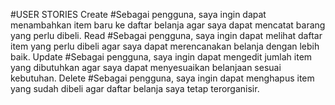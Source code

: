 #USER STORIES
Create
#Sebagai pengguna, saya ingin dapat menambahkan item baru ke daftar belanja agar saya dapat mencatat barang yang perlu dibeli.
Read
#Sebagai pengguna, saya ingin dapat melihat daftar item yang perlu dibeli agar saya dapat merencanakan belanja dengan lebih baik.
Update
#Sebagai pengguna, saya ingin dapat mengedit jumlah item yang dibutuhkan agar saya dapat menyesuaikan belanjaan sesuai kebutuhan.
Delete
#Sebagai pengguna, saya ingin dapat menghapus item yang sudah dibeli agar daftar belanja saya tetap terorganisir.
